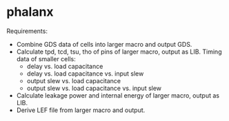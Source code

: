 # phalanx

Requirements:

- Combine GDS data of cells into larger macro and output GDS.
- Calculate tpd, tcd, tsu, tho of pins of larger macro, output as LIB. Timing data of smaller cells:
    - delay vs. load capacitance
    - delay vs. load capacitance vs. input slew
    - output slew vs. load capacitance
    - output slew vs. load capacitance vs. input slew
- Calculate leakage power and internal energy of larger macro, output as LIB.
- Derive LEF file from larger macro and output.
